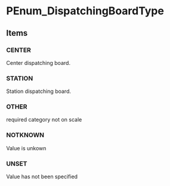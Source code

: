 # PEnum_DispatchingBoardType
<!-- end of short definition -->

## Items

### CENTER
Center dispatching board.

### STATION
Station dispatching board.

### OTHER
required category not on scale

### NOTKNOWN
Value is unkown

### UNSET
Value has not been specified
